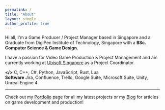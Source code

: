 ```yaml
---
permalink: /
title: "About"
layout: single
author_profile: true
---
```


Hi all, I'm a Game Producer / Project Manager based in Singapore and a Graduate from DigiPen Institute of Technology, Singapore with a **BSc. Computer Science & Game Design**.  

I have a passion for Video Game Production & Project Management and am currently working at 
[Ubisoft Singapore](https://www.ubisoftsingapore.com/) as a Project Coordinator.  

**</>** C, C++, C#, Python, JavaScript, Rust, Lua  
**Software** Jira, Confluence, Trello, Google Suite, Microsoft Suite, Unity, Unreal Engine 4

---

Check out my [Portfolio](portfolio.md) page for all my latest projects or my [Blog](blog.md) 
for articles on game development and production!